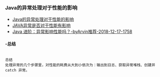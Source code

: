 ### Java的异常处理对于性能的影响
- [Java的异常处理对于性能的影响](https://www.csdn.net/article/a/2015-04-22/15823959)
- [JAVA异常是否对于性能有影响](https://www.aliyun.com/jiaocheng/901079.html)
- [Java 进阶：异常影响性能吗？-byArvin推荐-2018-12-17-1758](https://blog.csdn.net/hustspy1990/article/details/78075394)

#### -总结

```

总结
处理异常的几个步骤里，对性能的耗费从大到小依次为：输出到日志、获取异常堆栈、创建并 catch 异常。
```